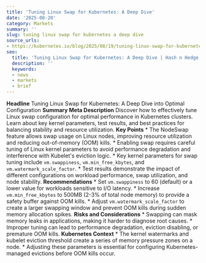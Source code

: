 ```yaml
---
title: 'Tuning Linux Swap for Kubernetes: A Deep Dive'
date: '2025-08-20'
category: Markets
summary: ''
slug: tuning linux swap for kubernetes a deep dive
source_urls:
- https://kubernetes.io/blog/2025/08/19/tuning-linux-swap-for-kubernetes-a-deep-dive/
seo:
  title: 'Tuning Linux Swap for Kubernetes: A Deep Dive | Hash n Hedge'
  description: ''
  keywords:
  - news
  - markets
  - brief
---
```


**Headline** Tuning Linux Swap for Kubernetes: A Deep Dive into Optimal Configuration  **Summary Meta Description** Discover how to effectively tune Linux swap configuration for optimal performance in Kubernetes clusters. Learn about key kernel parameters, test results, and best practices for balancing stability and resource utilization.  **Key Points**  * The NodeSwap feature allows swap usage on Linux nodes, improving resource utilization and reducing out-of-memory (OOM) kills. * Enabling swap requires careful tuning of Linux kernel parameters to avoid performance degradation and interference with Kubelet's eviction logic. * Key kernel parameters for swap tuning include `vm.swappiness`, `vm.min_free_kbytes`, and `vm.watermark_scale_factor`. * Test results demonstrate the impact of different configurations on workload performance, swap utilization, and node stability.  **Recommendations**  * Set `vm.swappiness` to 60 (default) or a lower value for workloads sensitive to I/O latency. * Increase `vm.min_free_kbytes` to 500MB (2-3% of total node memory) to provide a safety buffer against OOM kills. * Adjust `vm.watermark_scale_factor` to create a larger swapping window and prevent OOM kills during sudden memory allocation spikes.  **Risks and Considerations**  * Swapping can mask memory leaks in applications, making it harder to diagnose root causes. * Improper tuning can lead to performance degradation, eviction disabling, or premature OOM kills.  **Kubernetes Context**  * The kernel watermarks and kubelet eviction threshold create a series of memory pressure zones on a node. * Adjusting these parameters is essential for configuring Kubernetes-managed evictions before OOM kills occur. 

